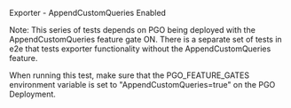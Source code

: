 Exporter - AppendCustomQueries Enabled

Note: This series of tests depends on PGO being deployed with the AppendCustomQueries feature gate ON. There is a separate set of tests in e2e that tests exporter functionality without the AppendCustomQueries feature.

When running this test, make sure that the PGO_FEATURE_GATES environment variable is set to "AppendCustomQueries=true" on the PGO Deployment.
